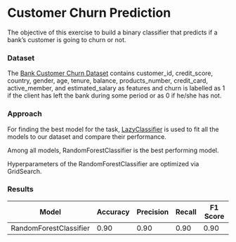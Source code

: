 # Customer Churn Prediction

The objective of this exercise to build a binary classifier that predicts if a bank’s customer is going to churn or not. 

### Dataset
The [Bank Customer Churn Dataset](https://www.kaggle.com/datasets/gauravtopre/bank-customer-churn-dataset?resource=download) contains customer_id, credit_score, country, gender, age, tenure, balance, products_number, credit_card, active_member, and estimated_salary as features and churn is labelled as 1 if the client has left the bank during some period or as 0 if he/she has not.

### Approach
For finding the best model for the task, [LazyClassifier](https://lazypredict.readthedocs.io/en/latest/usage.html) is used to fit all the models to our dataset and compare their performance.

Among all models, RandomForestClassifier is the best performing model. 

Hyperparameters of the RandomForestClassifier are optimized via GridSearch.


### Results

|Model|Accuracy|Precision|Recall|F1 Score|
|-|-|-|-|-|
|RandomForestClassifier|0.90|0.90|0.90|0.90|
